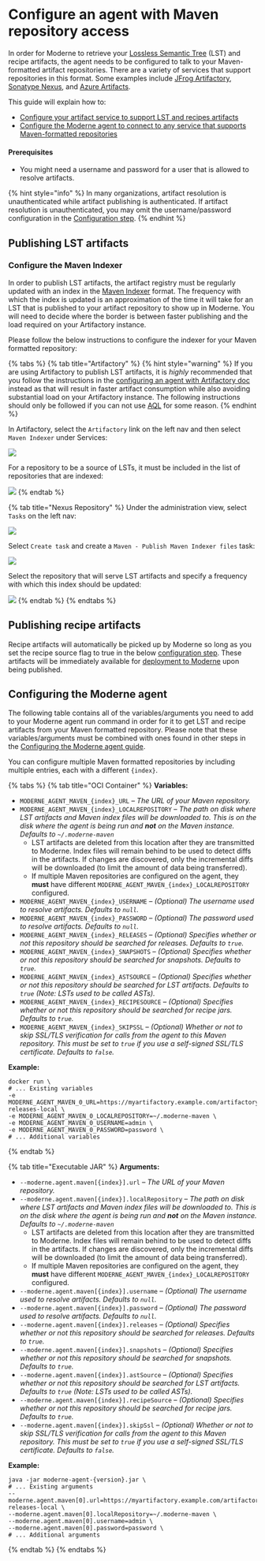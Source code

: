 # Configure an agent with Maven repository access

In order for Moderne to retrieve your [Lossless Semantic Tree](../../references/concepts/lossless-semantic-trees.md) (LST) and recipe artifacts, the agent needs to be configured to talk to your Maven-formatted artifact repositories. There are a variety of services that support repositories in this format. Some examples include [JFrog Artifactory](https://jfrog.com/artifactory/), [Sonatype Nexus](https://www.sonatype.com/products/nexus-repository), and [Azure Artifacts](https://azure.microsoft.com/en-us/services/devops/artifacts/).

This guide will explain how to:

* [Configure your artifact service to support LST and recipes artifacts](configure-an-agent-with-maven-repository-access.md#publishing-lst-artifacts)
* [Configure the Moderne agent to connect to any service that supports Maven-formatted repositories](configure-an-agent-with-maven-repository-access.md#configuring-the-moderne-agent)

#### Prerequisites

* You might need a username and password for a user that is allowed to resolve artifacts.

{% hint style="info" %}
In many organizations, artifact resolution is unauthenticated while artifact publishing is authenticated. If artifact resolution is unauthenticated, you may omit the username/password configuration in the [Configuration step](configure-an-agent-with-maven-repository-access.md#configuring-the-moderne-agent).
{% endhint %}

## Publishing LST artifacts

### Configure the Maven Indexer

In order to publish LST artifacts, the artifact registry must be regularly updated with an index in the [Maven Indexer](https://maven.apache.org/maven-indexer/) format. The frequency with which the index is updated is an approximation of the time it will take for an LST that is published to your artifact repository to show up in Moderne. You will need to decide where the border is between faster publishing and the load required on your Artifactory instance.

Please follow the below instructions to configure the indexer for your Maven formatted repository:

{% tabs %}
{% tab title="Artifactory" %}
{% hint style="warning" %}
If you are using Artifactory to publish LST artifacts, it is _highly_ recommended that you follow the instructions in the [configuring an agent with Artifactory doc](configure-an-agent-with-artifactory-access.md) instead as that will result in faster artifact consumption while also avoiding substantial load on your Artifactory instance. The following instructions should only be followed if you can not use [AQL](https://www.jfrog.com/confluence/display/JFROG/Artifactory+Query+Language) for some reason.
{% endhint %}

In Artifactory, select the `Artifactory` link on the left nav and then select `Maven Indexer` under Services:

![](../../../.gitbook/assets/artifactory.png)

For a repository to be a source of LSTs, it must be included in the list of repositories that are indexed:

![](../../../.gitbook/assets/maven-indexer.png)
{% endtab %}

{% tab title="Nexus Repository" %}
Under the administration view, select `Tasks` on the left nav:

![](../../../.gitbook/assets/sona-tasks.png)

Select `Create task` and create a `Maven - Publish Maven Indexer files` task:

![](../../../.gitbook/assets/maven-publish.png)

Select the repository that will serve LST artifacts and specify a frequency with which this index should be updated:

![](../../../.gitbook/assets/maven-publish-index.png)
{% endtab %}
{% endtabs %}

## Publishing recipe artifacts

Recipe artifacts will automatically be picked up by Moderne so long as you set the recipe source flag to true in the below [configuration step](configure-an-agent-with-maven-repository-access.md#configuring-the-moderne-agent). These artifacts will be immediately available for [deployment to Moderne](../importing-external-recipes.md) upon being published.

## Configuring the Moderne agent

The following table contains all of the variables/arguments you need to add to your Moderne agent run command in order for it to get LST and recipe artifacts from your Maven formatted repository. Please note that these variables/arguments must be combined with ones found in other steps in the [Configuring the Moderne agent guide](agent-configuration.md).

You can configure multiple Maven formatted repositories by including multiple entries, each with a different `{index}`.

{% tabs %}
{% tab title="OCI Container" %}
**Variables:**

* `MODERNE_AGENT_MAVEN_{index}_URL` – _The URL of your Maven repository._
* `MODERNE_AGENT_MAVEN_{index}_LOCALREPOSITORY` – _The path on disk where LST artifacts and Maven index files will be downloaded to. This is on the disk where the agent is being run and **not** on the Maven instance. Defaults to `~/.moderne-maven`_
  * LST artifacts are deleted from this location after they are transmitted to Moderne. Index files will remain behind to be used to detect diffs in the artifacts. If changes are discovered, only the incremental diffs will be downloaded (to limit the amount of data being transferred).
  * If multiple Maven repositories are configured on the agent, they **must** have different `MODERNE_AGENT_MAVEN_{index}_LOCALREPOSITORY` configured.
* `MODERNE_AGENT_MAVEN_{index}_USERNAME` – _(Optional) The username used to resolve artifacts. Defaults to `null`._
* `MODERNE_AGENT_MAVEN_{index}_PASSWORD` – _(Optional) The password used to resolve artifacts. Defaults to `null`._
* `MODERNE_AGENT_MAVEN_{index}_RELEASES` – _(Optional) Specifies whether or not this repository should be searched for releases. Defaults to `true`._
* `MODERNE_AGENT_MAVEN_{index}_SNAPSHOTS` – _(Optional) Specifies whether or not this repository should be searched for snapshots. Defaults to `true`._
* `MODERNE_AGENT_MAVEN_{index}_ASTSOURCE` – _(Optional) Specifies whether or not this repository should be searched for LST artifacts. Defaults to `true` (Note: LSTs used to be called ASTs)._
* `MODERNE_AGENT_MAVEN_{index}_RECIPESOURCE` – _(Optional) Specifies whether or not this repository should be searched for recipe jars. Defaults to `true`._
* `MODERNE_AGENT_MAVEN_{index}_SKIPSSL` – _(Optional) Whether or not to skip SSL/TLS verification for calls from the agent to this Maven repository. This must be set to `true` if you use a self-signed SSL/TLS certificate. Defaults to `false`._

**Example:**

```shell
docker run \
# ... Existing variables
-e MODERNE_AGENT_MAVEN_0_URL=https://myartifactory.example.com/artifactory/libs-releases-local \
-e MODERNE_AGENT_MAVEN_0_LOCALREPOSITORY=~/.moderne-maven \
-e MODERNE_AGENT_MAVEN_0_USERNAME=admin \
-e MODERNE_AGENT_MAVEN_0_PASSWORD=password \
# ... Additional variables
```
{% endtab %}

{% tab title="Executable JAR" %}
**Arguments:**

* `--moderne.agent.maven[{index}].url` – _The URL of your Maven repository._
* `--moderne.agent.maven[{index}].localRepository` – _The path on disk where LST artifacts and Maven index files will be downloaded to. This is on the disk where the agent is being run and **not** on the Maven instance. Defaults to `~/.moderne-maven`_
  * LST artifacts are deleted from this location after they are transmitted to Moderne. Index files will remain behind to be used to detect diffs in the artifacts. If changes are discovered, only the incremental diffs will be downloaded (to limit the amount of data being transferred).
  * If multiple Maven repositories are configured on the agent, they **must** have different `MODERNE_AGENT_MAVEN_{index}_LOCALREPOSITORY` configured.
* `--moderne.agent.maven[{index}].username` – _(Optional) The username used to resolve artifacts. Defaults to `null`._
* `--moderne.agent.maven[{index}].password` – _(Optional) The password used to resolve artifacts. Defaults to `null`._
* `--moderne.agent.maven[{index}].releases` – _(Optional) Specifies whether or not this repository should be searched for releases. Defaults to `true`._
* `--moderne.agent.maven[{index}].snapshots` – _(Optional) Specifies whether or not this repository should be searched for snapshots. Defaults to `true`._
* `--moderne.agent.maven[{index}].astSource` – _(Optional) Specifies whether or not this repository should be searched for LST artifacts. Defaults to `true` (Note: LSTs used to be called ASTs)._
* `--moderne.agent.maven[{index}].recipeSource` – _(Optional) Specifies whether or not this repository should be searched for recipe jars. Defaults to `true`._
* `--moderne.agent.maven[{index}].skipSsl` – _(Optional) Whether or not to skip SSL/TLS verification for calls from the agent to this Maven repository. This must be set to `true` if you use a self-signed SSL/TLS certificate. Defaults to `false`._

**Example:**

```shell
java -jar moderne-agent-{version}.jar \
# ... Existing arguments
--moderne.agent.maven[0].url=https://myartifactory.example.com/artifactory/libs-releases-local \
--moderne.agent.maven[0].localRepository=~/.moderne-maven \
--moderne.agent.maven[0].username=admin \
--moderne.agent.maven[0].password=password \
# ... Additional arguments
```
{% endtab %}
{% endtabs %}
